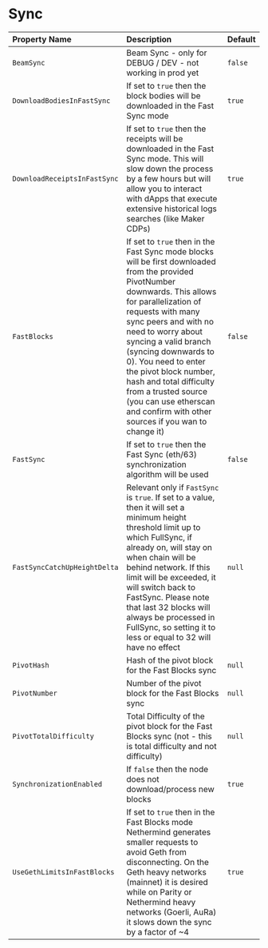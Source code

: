 # Sync

| Property Name | Description | Default |
| :--- | :--- | :--- |
| `BeamSync` | Beam Sync - only for DEBUG / DEV - not working in prod yet | `false` |
| `DownloadBodiesInFastSync` | If set to `true` then the block bodies will be downloaded in the Fast Sync mode | `true` |
| `DownloadReceiptsInFastSync` | If set to `true` then the receipts will be downloaded in the Fast Sync mode. This will slow down the process by a few hours but will allow you to interact with dApps that execute extensive historical logs searches \(like Maker CDPs\) | `true` |
| `FastBlocks` | If set to `true` then in the Fast Sync mode blocks will be first downloaded from the provided PivotNumber downwards. This allows for parallelization of requests with many sync peers and with no need to worry about syncing a valid branch \(syncing downwards to 0\). You need to enter the pivot block number, hash and total difficulty from a trusted source \(you can use etherscan and confirm with other sources if you wan to change it\) | `false` |
| `FastSync` | If set to `true` then the Fast Sync \(eth/63\) synchronization algorithm will be used | `false` |
| `FastSyncCatchUpHeightDelta` | Relevant only if `FastSync` is `true`. If set to a value, then it will set a minimum height threshold limit up to which FullSync, if already on, will stay on when chain will be behind network. If this limit will be exceeded, it will switch back to FastSync. Please note that last 32 blocks will always be processed in FullSync, so setting it to less or equal to 32 will have no effect | `null` |
| `PivotHash` | Hash of the pivot block for the Fast Blocks sync | `null` |
| `PivotNumber` | Number of the pivot block for the Fast Blocks sync | `null` |
| `PivotTotalDifficulty` | Total Difficulty of the pivot block for the Fast Blocks sync \(not - this is total difficulty and not difficulty\) | `null` |
| `SynchronizationEnabled` | If `false` then the node does not download/process new blocks | `true` |
| `UseGethLimitsInFastBlocks` | If set to `true` then in the Fast Blocks mode Nethermind generates smaller requests to avoid Geth from disconnecting. On the Geth heavy networks \(mainnet\) it is desired while on Parity or Nethermind heavy networks \(Goerli, AuRa\) it slows down the sync by a factor of ~4 | `true` |

